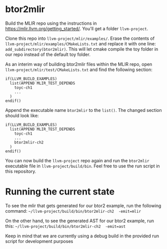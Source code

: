 # btor2mlir

Build the MLIR repo using the instructions in https://mlir.llvm.org/getting_started/. You'll get a folder `llvm-project`.

Clone this repo into `llvm-project/mlir/examples/`. Erase the contents of `llvm-project/mlir/examples/CMakeLists.txt` and replace it with one line: `add_subdirectory(btor2mlir)`. This will let cmake compile the toy folder in our repo instead of the default toy folder. 

As an interim way of building btor2mlir files within the MLIR repo, open `llvm-project/mlir/test/CMakeLists.txt` and find the following section:

```
if(LLVM_BUILD_EXAMPLES)
  list(APPEND MLIR_TEST_DEPENDS
    toyc-ch1
    ...
  )
endif()
```

Append the executable name `btor2mlir` to the `list()`. The changed section should look like:

```
if(LLVM_BUILD_EXAMPLES)
  list(APPEND MLIR_TEST_DEPENDS
    toyc-ch1
    ...
    btor2mlir-ch2
  )
endif()
```

You can now build the `llvm-project` repo again and run the `btor2mlir` executable file in `llvm-project/build/bin`. Feel free to use the run script in this repository. 

# Running the current state

To see the mlir that gets generated for our btor2 example, run the following command: `~/llvm-project/build/bin/btor2mlir-ch2  -emit=mlir`

On the other hand, to see the generated AST for our btor2 example, run this: `~/llvm-project/build/bin/btor2mlir-ch2  -emit=ast`

Keep in mind that we are currently using a debug build in the provided run script for development purposes
